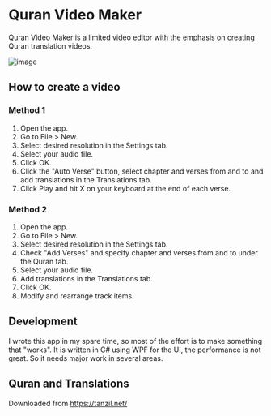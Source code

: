 # Quran Video Maker
Quran Video Maker is a limited video editor with the emphasis on creating Quran translation videos.

![image](https://user-images.githubusercontent.com/16520022/190927246-2406f201-fecb-4710-a9e1-f977a4e5a529.png)

## How to create a video
### Method 1
1. Open the app.
2. Go to File > New.
3. Select desired resolution in the Settings tab.
4. Select your audio file.
5. Click OK.
6. Click the "Auto Verse" button, select chapter and verses from and to and add translations in the Translations tab.
8. Click Play and hit X on your keyboard at the end of each verse.

### Method 2
1. Open the app.
2. Go to File > New.
3. Select desired resolution in the Settings tab.
4. Check "Add Verses" and specify chapter and verses from and to under the Quran tab.
5. Select your audio file.
6. Add translations in the Translations tab.
7. Click OK.
8. Modify and rearrange track items.

## Development
I wrote this app in my spare time, so most of the effort is to make something that "works".
It is written in C# using WPF for the UI, the performance is not great.
So it needs major work in several areas.


## Quran and Translations
Downloaded from https://tanzil.net/
